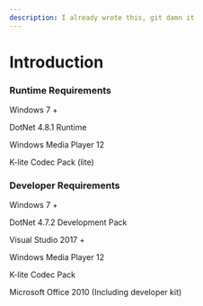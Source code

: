 ```yaml
---
description: I already wrote this, git damn it
---
```


# Introduction

### Runtime Requirements

Windows 7 +

DotNet 4.8.1 Runtime

Windows Media Player 12

K-lite Codec Pack (lite)

### Developer Requirements <a href="#user-content-developer-requirements" id="user-content-developer-requirements"></a>

Windows 7 +

DotNet 4.7.2 Development Pack

Visual Studio 2017 +

Windows Media Player 12

K-lite Codec Pack

Microsoft Office 2010 (Including developer kit)
